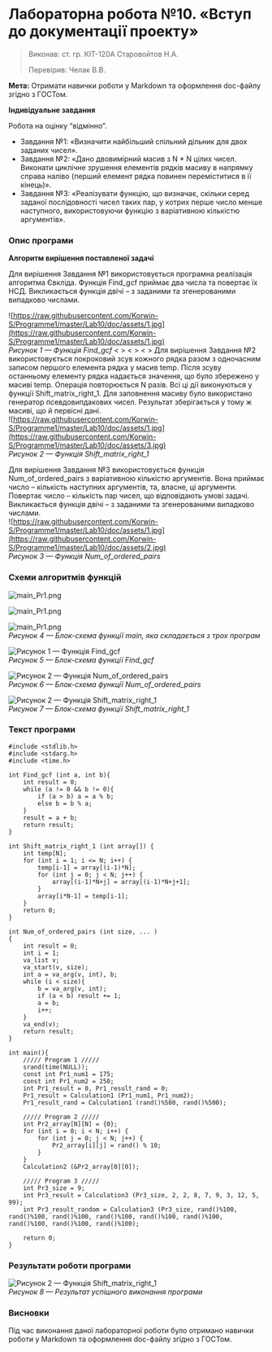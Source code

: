 ﻿
# Лабораторна робота №10. «Вступ до документації проекту»
> Виконав: ст. гр. КІТ-120А Cтаровойтов Н.А.
>
> Перевірив: Челак В.В.

**Мета:** Отримати навички роботи у Markdown та оформлення doc-файлу
згідно з ГОСТом.

**Індивідуальне завдання**  
  
Робота на оцінку “відмінно”.
* Завдання №1: «Визначити найбільший спільний дільник для двох заданих чисел».
* Завдання №2: «Дано двовимірний масив з N \* N цілих чисел. Виконати циклічне зрушення елементів рядків масиву в напрямку справа наліво (перший елемент рядка повинен переміститися в ії кінець)».
* Завдання №3: «Реалізувати функцію, що визначає, скільки серед заданої послідовності чисел таких пар, у котрих перше число менше наступного, використовуючи функцію з варіативною кількістю аргументів».

### Опис програми

**Алгоритм вирішення поставленої задачі**  
  
Для вирішення Завдання №1 використовується програмна реалізація
алгоритма Євкліда. Функція Find_gcf приймає два числа та повертає їх НСД. Викликається функція двічі – з заданими та згенерованими випадково числами.

![https://raw.githubusercontent.com/Korwin-S/Programme1/master/Lab10/doc/assets/1.jpg](https://raw.githubusercontent.com/Korwin-S/Programme1/master/Lab10/doc/assets/1.jpg)  
*Рисунок 1 — Функція Find_gcf*
< >
< >
< >
Для вирішення Завдання №2 використовується покроковий зсув кожного рядка разом з одночасним записом першого елемента рядка у масив temp. Після зсуву останньому елементу рядка надається значення, що було збережено у масиві temp. Операція повторюється N разів. 
Всі ці дії виконуються у функції Shift_matrix_right_1. Для заповнення масиву було використано генератор псевдовипдакових чисел. Результат зберігається у тому ж масиві, що й первісні дані.  
![https://raw.githubusercontent.com/Korwin-S/Programme1/master/Lab10/doc/assets/1.jpg](https://raw.githubusercontent.com/Korwin-S/Programme1/master/Lab10/doc/assets/3.jpg)  
*Рисунок 2 — Функція Shift_matrix_right_1*

Для вирішення Завдання №3 використовується функція
Num_of_ordered_pairs з варіативною кількістю аргументів. Вона приймає число – кількість наступних аргументів, та, власне, ці аргументи. Повертає число – кількість пар чисел, що відповідають умові задачі.
Викликається функція двічі – з заданими та згенерованими випадково числами.  
![https://raw.githubusercontent.com/Korwin-S/Programme1/master/Lab10/doc/assets/1.jpg](https://raw.githubusercontent.com/Korwin-S/Programme1/master/Lab10/doc/assets/2.jpg)  
*Рисунок 3 — Функція Num_of_ordered_pairs*


### Схеми алгоритмів функцій
![main_Pr1.png](https://raw.githubusercontent.com/Korwin-S/Programme1/master/Lab09/doc/assets/main_Pr1.png)  

![main_Pr1.png](https://raw.githubusercontent.com/Korwin-S/Programme1/master/Lab09/doc/assets/main_Pr2.png)  

![main_Pr1.png](https://raw.githubusercontent.com/Korwin-S/Programme1/master/Lab09/doc/assets/main_Pr3.png)  
*Рисунок 4 — Блок-схема функції main, яка складається з трох програм*  


![Рисунок 1 — Функція Find_gcf](https://raw.githubusercontent.com/Korwin-S/Programme1/master/Lab09/doc/assets/Find_gcf.png)  
*Рисунок 5 — Блок-схема функції Find_gcf*  



![Рисунок 2 — Функція Num_of_ordered_pairs](https://raw.githubusercontent.com/Korwin-S/Programme1/master/Lab09/doc/assets/Num_of_ordered_pairs.png)  
*Рисунок 6 — Блок-схема функції Num_of_ordered_pairs*  

![Рисунок 2 — Функція Shift_matrix_right_1](https://raw.githubusercontent.com/Korwin-S/Programme1/master/Lab09/doc/assets/Shift_matrix_right_1.png)  
*Рисунок 7 — Блок-схема функції Shift_matrix_right_1*  


### Текст програми
```
#include <stdlib.h>
#include <stdarg.h>
#include <time.h>

int Find_gcf (int a, int b){
    int result = 0;
    while (a != 0 && b != 0){
        if (a > b) a = a % b;
        else b = b % a;
    }
    result = a + b;
    return result;
}

int Shift_matrix_right_1 (int array[]) {
    int temp[N];
    for (int i = 1; i <= N; i++) {
        temp[i-1] = array[(i-1)*N];
        for (int j = 0; j < N; j++) {
            array[(i-1)*N+j] = array[(i-1)*N+j+1];
        }
        array[i*N-1] = temp[i-1];
    }
    return 0;
}

int Num_of_ordered_pairs (int size, ... )
{
    int result = 0;
    int i = 1;
    va_list v;
    va_start(v, size);
    int a = va_arg(v, int), b;
    while (i < size){
        b = va_arg(v, int);
        if (a < b) result += 1;
        a = b;
        i++;
    }
    va_end(v);
    return result;
}

int main(){
    ///// Program 1 /////
    srand(time(NULL));
    const int Pr1_num1 = 175;
    const int Pr1_num2 = 250;
    int Pr1_result = 0, Pr1_result_rand = 0;
    Pr1_result = Calculation1 (Pr1_num1, Pr1_num2);
    Pr1_result_rand = Calculation1 (rand()%500, rand()%500);

    ///// Program 2 /////
    int Pr2_array[N][N] = {0};
    for (int i = 0; i < N; i++) {
        for (int j = 0; j < N; j++) {
            Pr2_array[i][j] = rand() % 10;
        }
    }
    Calculation2 (&Pr2_array[0][0]);

    ///// Program 3 /////
    int Pr3_size = 9;
    int Pr3_result = Calculation3 (Pr3_size, 2, 2, 8, 7, 9, 3, 12, 5, 99);
    int Pr3_result_random = Calculation3 (Pr3_size, rand()%100, rand()%100, rand()%100, rand()%100, rand()%100, rand()%100, rand()%100, rand()%100, rand()%100);

    return 0;
}

```
### Результати роботи програми

![Рисунок 2 — Функція Shift_matrix_right_1](https://raw.githubusercontent.com/Korwin-S/Programme1/master/Lab10/doc/assets/4.jpg)  
*Рисунок 8 — Результат успішного виконання програми*

### Висновки
Під час виконання даної лабораторної роботи було отримано навички роботи у Markdown та оформлення doc-файлу згідно з ГОСТом.

